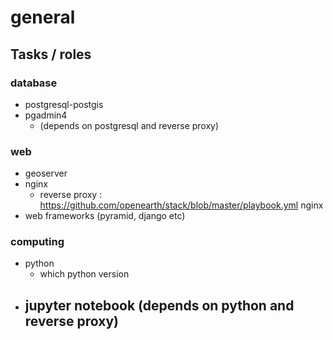 # general

## Tasks / roles

### database
- postgresql-postgis
- pgadmin4
  - (depends on postgresql and reverse proxy)

### web
- geoserver
- nginx
  - reverse proxy : https://github.com/openearth/stack/blob/master/playbook.yml nginx
- web frameworks (pyramid, django etc)

### computing
- python
  - which python version
- jupyter notebook (depends on python and reverse proxy)
  - 
